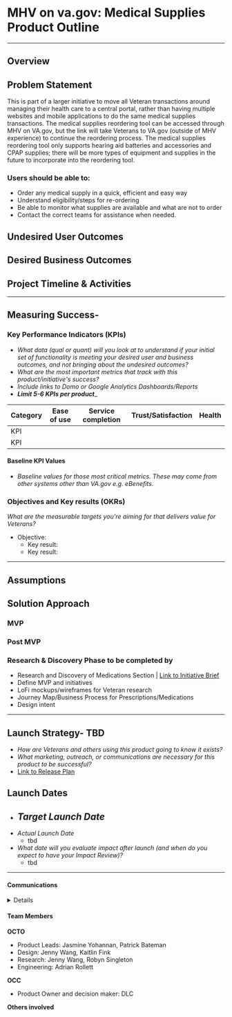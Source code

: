 # MHV on va.gov: Medical Supplies Product Outline
---

## Overview


## Problem Statement
This is part of a larger initiative to move all Veteran transactions around managing their health care to a central portal, rather than having multiple websites and mobile applications to do the same medical supplies transactions. The medical supplies reordering tool can be accessed through MHV on VA.gov, but the link will take Veterans to VA.gov (outside of MHV experience) to continue the reordering process. The medical supplies reordering tool only supports hearing aid batteries and accessories and CPAP supplies; there will be more types of equipment and supplies in the future to incorporate into the reordering tool.  

 ### Users should be able to: 
 - Order any medical supply in a quick, efficient and easy way
 - Understand eligibility/steps for re-ordering
 - Be able to monitor what supplies are available and what are not to order
 - Contact the correct teams for assistance when needed. 


## Undesired User Outcomes


## Desired Business Outcomes


## Project Timeline & Activities

---
## Measuring Success-

### Key Performance Indicators (KPIs)
* *What data (qual or quant) will you look at to understand if your initial set of functionality is meeting your desired user and business outcomes, and not bringing about the undesired outcomes?*
* _What are the most important metrics that track with this product/initiative's success?_
* _Include links to Domo or Google Analytics Dashboards/Reports_
* _**Limit 5-6 KPIs per product**__

| Category | Ease of use | Service completion | Trust/Satisfaction | Health |
|----------|-------------|--------------------|--------------------|--------|
| KPI      |             |                    |                    |        |
| KPI      |             |                    |                    |        |

#### Baseline KPI Values
* _Baseline values for those most critical metrics. These may come from other systems other than VA.gov e.g. eBenefits._

### Objectives and Key results (OKRs)
_What are the measurable targets you're aiming for that delivers value for Veterans?_

- Objective:
  - Key result: 
  - Key result: 


---

## Assumptions



## Solution Approach

### MVP



### Post MVP 


### Research & Discovery Phase to be completed by 

- Research and Discovery of Medications Section | [Link to Initiative Brief](#)
- Define MVP and initiatives
- LoFi mockups/wireframes for Veteran research
- Journey Map/Business Process for Prescriptions/Medications
- Design intent
--- 

## Launch Strategy- TBD
- *How are Veterans and others using this product going to know it exists?*
- *What marketing, outreach, or communications are necessary for this product to be successful?*
- [Link to Release Plan](https://github.com/department-of-veterans-affairs/va.gov-team/blob/master/platform/product-management/release-plan-template.md)

## Launch Dates
- *Target Launch Date*
  - 
- *Actual Launch Date* 
  - tbd
- *What date will you evaluate impact after launch (and when do you expect to have your Impact Review)?*
  - tbd

---



#### Communications

<details>

- Team Name: 
- GitHub Label: 
- Slack channel: 
- Product POCs:
  - OCTO Product: Kay Lawyer


</details>

#### Team Members  

**OCTO**
- Product Leads: Jasmine Yohannan, Patrick Bateman
- Design: Jenny Wang, Kaitlin Fink
- Research: Jenny Wang, Robyn Singleton
- Engineering: Adrian Rollett 


**OCC**
   - Product Owner and decision maker: DLC

**Others involved**

